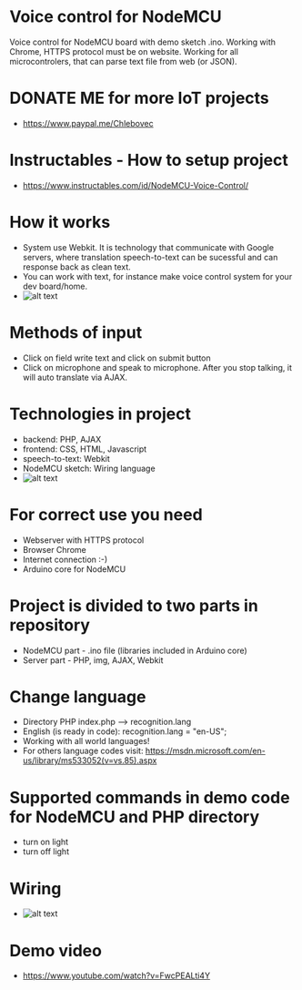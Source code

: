 # Voice control for NodeMCU
Voice control for NodeMCU board with demo sketch .ino. Working with Chrome, HTTPS protocol must be on website.
Working for all microcontrolers, that can parse text file from web (or JSON).
# DONATE ME for more IoT projects
* https://www.paypal.me/Chlebovec
# Instructables - How to setup project
* https://www.instructables.com/id/NodeMCU-Voice-Control/
# How it works
* System use Webkit. It is technology that communicate with Google servers, where translation speech-to-text can be sucessful and can response back as clean text. 
* You can work with text, for instance make voice control system for your dev board/home.
* ![alt text](https://cdn.instructables.com/ORIG/FFK/4NTH/JBGU1OD8/FFK4NTHJBGU1OD8.png)
# Methods of input
* Click on field write text and click on submit button
* Click on microphone and speak to microphone. After you stop talking, it will auto translate via AJAX.
# Technologies in project
* backend: PHP, AJAX
* frontend: CSS, HTML, Javascript
* speech-to-text: Webkit
* NodeMCU sketch: Wiring language
* ![alt text](http://www.veramate.com/Content/images/VeraMate/voice-control.png)
# For correct use you need
* Webserver with HTTPS protocol
* Browser Chrome
* Internet connection :-)
* Arduino core for NodeMCU
# Project is divided to two parts in repository
* NodeMCU part - .ino file (libraries included in Arduino core)
* Server part - PHP, img, AJAX, Webkit
# Change language
* Directory PHP index.php --> recognition.lang
* English (is ready in code): recognition.lang = "en-US";
* Working with all world languages!
* For others language codes visit: https://msdn.microsoft.com/en-us/library/ms533052(v=vs.85).aspx
# Supported commands in demo code for NodeMCU and PHP directory
* turn on light
* turn off light
# Wiring
* ![alt text](https://cdn.instructables.com/F78/ZUOX/IKJ8C6U1/F78ZUOXIKJ8C6U1.MEDIUM.jpg)
# Demo video
* https://www.youtube.com/watch?v=FwcPEALti4Y
